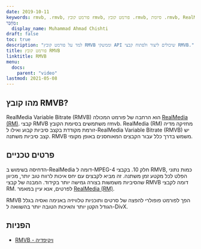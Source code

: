 ```yaml
---
date: 2019-10-11
keywords: rmvb, .rmvb, פורמט קובץ rmvb, פורמט קובץ .rmvb, סיומת .rmvb, RealMedia Variable Bitrate
מְחַבֵּר:
  display_name: Muhammad Ahmad Chishti
draft: false
toc: true
description: "למד על פורמט קובץ RMVB וממשקי API שיכולים ליצור ולפתוח קבצי RMVB."
title: פורמט קובץ RMVB
linktitle: RMVB
menu:
  docs:
    parent: "video"
lastmod: 2021-05-08
---
```


## מהו קובץ RMVB?

RealMedia Variable Bitrate (RMVB) הוא הרחבה של פורמט המכולה [RealMedia (RM)](/he/video/rm/). קבצי RMVB משתמשים בסיומת הקובץ rmvb. RealMedia (RM) מחזיקה מדיה זורמת מקודדת בקצב סיביות קבוע ואילו ל-RealMedia Variable Bitrate (RMVB) יש קצב סיביות משתנה. RMVB משמש בדרך כלל עבור הקבצים המאוחסנים באופן מקומי.

## פרטים טכניים

הדחיסה בשימוש ב-RealMedia דומה ל-MPEG-4 חלק 10. בקבצי RMVB, כמות נתוני הפלט לכל מקטע זמן משתנה. זה מביא לקבצים עם יחס איכות לרווח טוב יותר, מכיוון שהסיביות משמשות בצורה גמישה יותר בקידוד. המבנה של קבצי RMVB דומה לקבצי RM. לפרטים, אנא עיין במאמר [RealMedia (RM)](/he/video/rm/).

RMVB הפך לפורמט פופולרי להפצה של סרטים ותוכניות טלוויזיה באנימה ואסיה בגלל הגודל הקטן יותר והאיכות הטובה יותר בהשוואה ל-DivX.

## הפניות ##

- [RMVB - ויקיפדיה](https://en.wikipedia.org/wiki/RMVB)

